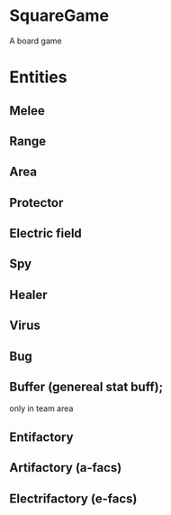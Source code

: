 # SquareGame
 A board game
# Entities
 ## Melee
 ## Range
 ## Area
 ## Protector

 ## Electric field
 ## Spy
 ## Healer
 ## Virus
 ## Bug
 ## Buffer (genereal stat buff);
 only in team area

 ## Entifactory
 ## Artifactory (a-facs)
 ## Electrifactory (e-facs)
